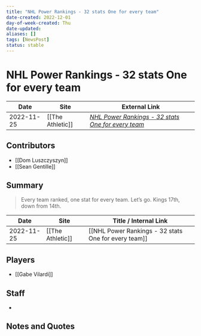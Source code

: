 ```yaml
---
title: "NHL Power Rankings - 32 stats One for every team"
date-created: 2022-12-01
day-of-week-created: Thu
date-updated: 
aliases: []
tags: [NewsPost]
status: stable
---
```


# NHL Power Rankings - 32 stats One for every team

| Date       | Site             | External Link                                                                                                                      |
| ---------- | ---------------- | ---------------------------------------------------------------------------------------------------------------------------------- |
| 2022-11-25 | [[The Athletic]] | [*NHL Power Rankings - 32 stats One for every team*](https://theathletic.com/3932997/2022/11/25/nhl-power-rankings-bruins-devils/) |

## Contributors
- [[Dom Luszczyszyn]]
- [[Sean Gentille]]

## Summary
> Every team ranked, one stat for every team. Let’s go.
> Kings 17th, down from 14th.

| Date       | Site             | Title / Internal Link                                |
| ---------- | ---------------- | ---------------------------------------------------- |
| 2022-11-25 | [[The Athletic]] | [[NHL Power Rankings - 32 stats One for every team]] |

## Players
- [[Gabe Vilardi]]

## Staff
- 

## Notes and Quotes
> 

